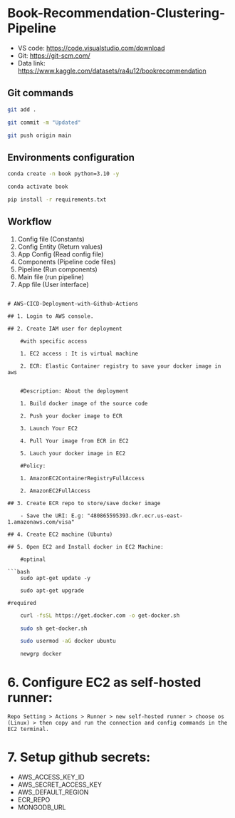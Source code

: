 # Book-Recommendation-Clustering-Pipeline

- VS code: https://code.visualstudio.com/download
- Git: https://git-scm.com/
- Data link: https://www.kaggle.com/datasets/ra4u12/bookrecommendation

## Git commands

```bash
git add .

git commit -m "Updated"

git push origin main
```

## Environments configuration

```bash
conda create -n book python=3.10 -y
```

```bash
conda activate book
```

```bash
pip install -r requirements.txt
```

## Workflow

1. Config file (Constants)
2. Config Entity (Return values)
3. App Config (Read config file)
4. Components (Pipeline code files)
5. Pipeline (Run components)
6. Main file (run pipeline)
7. App file (User interface)

````

# AWS-CICD-Deployment-with-Github-Actions

## 1. Login to AWS console.

## 2. Create IAM user for deployment

    #with specific access

    1. EC2 access : It is virtual machine

    2. ECR: Elastic Container registry to save your docker image in aws


    #Description: About the deployment

    1. Build docker image of the source code

    2. Push your docker image to ECR

    3. Launch Your EC2

    4. Pull Your image from ECR in EC2

    5. Lauch your docker image in EC2

    #Policy:

    1. AmazonEC2ContainerRegistryFullAccess

    2. AmazonEC2FullAccess

## 3. Create ECR repo to store/save docker image

    - Save the URI: E.g: "480865595393.dkr.ecr.us-east-1.amazonaws.com/visa"

## 4. Create EC2 machine (Ubuntu)

## 5. Open EC2 and Install docker in EC2 Machine:

    #optinal

```bash
    sudo apt-get update -y

    sudo apt-get upgrade
````

    #required

```bash
    curl -fsSL https://get.docker.com -o get-docker.sh

    sudo sh get-docker.sh

    sudo usermod -aG docker ubuntu

    newgrp docker
```

# 6. Configure EC2 as self-hosted runner:

    Repo Setting > Actions > Runner > new self-hosted runner > choose os (Linux) > then copy and run the connection and config commands in the EC2 terminal.

# 7. Setup github secrets:

- AWS_ACCESS_KEY_ID
- AWS_SECRET_ACCESS_KEY
- AWS_DEFAULT_REGION
- ECR_REPO
- MONGODB_URL

